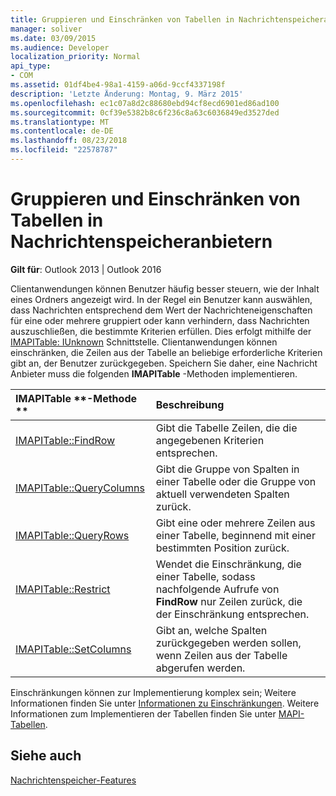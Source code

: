```yaml
---
title: Gruppieren und Einschränken von Tabellen in Nachrichtenspeicheranbietern
manager: soliver
ms.date: 03/09/2015
ms.audience: Developer
localization_priority: Normal
api_type:
- COM
ms.assetid: 01df4be4-98a1-4159-a06d-9ccf4337198f
description: 'Letzte Änderung: Montag, 9. März 2015'
ms.openlocfilehash: ec1c07a8d2c88680ebd94cf8ecd6901ed86ad100
ms.sourcegitcommit: 0cf39e5382b8c6f236c8a63c6036849ed3527ded
ms.translationtype: MT
ms.contentlocale: de-DE
ms.lasthandoff: 08/23/2018
ms.locfileid: "22578787"
---
```

# <a name="grouping-and-restricting-tables-in-message-store-providers"></a>Gruppieren und Einschränken von Tabellen in Nachrichtenspeicheranbietern

  
  
**Gilt für**: Outlook 2013 | Outlook 2016 
  
Clientanwendungen können Benutzer häufig besser steuern, wie der Inhalt eines Ordners angezeigt wird. In der Regel ein Benutzer kann auswählen, dass Nachrichten entsprechend dem Wert der Nachrichteneigenschaften für eine oder mehrere gruppiert oder kann verhindern, dass Nachrichten auszuschließen, die bestimmte Kriterien erfüllen. Dies erfolgt mithilfe der [IMAPITable: IUnknown](imapitableiunknown.md) Schnittstelle. Clientanwendungen können einschränken, die Zeilen aus der Tabelle an beliebige erforderliche Kriterien gibt an, der Benutzer zurückgegeben. Speichern Sie daher, eine Nachricht Anbieter muss die folgenden **IMAPITable** -Methoden implementieren. 
  
|IMAPITable **-Methode **|**Beschreibung**|
|:-----|:-----|
|[IMAPITable::FindRow](imapitable-findrow.md) <br/> |Gibt die Tabelle Zeilen, die die angegebenen Kriterien entsprechen.  <br/> |
|[IMAPITable::QueryColumns](imapitable-querycolumns.md) <br/> |Gibt die Gruppe von Spalten in einer Tabelle oder die Gruppe von aktuell verwendeten Spalten zurück.  <br/> |
|[IMAPITable::QueryRows](imapitable-queryrows.md) <br/> |Gibt eine oder mehrere Zeilen aus einer Tabelle, beginnend mit einer bestimmten Position zurück.  <br/> |
|[IMAPITable::Restrict](imapitable-restrict.md) <br/> |Wendet die Einschränkung, die einer Tabelle, sodass nachfolgende Aufrufe von **FindRow** nur Zeilen zurück, die der Einschränkung entsprechen.  <br/> |
|[IMAPITable::SetColumns](imapitable-setcolumns.md) <br/> |Gibt an, welche Spalten zurückgegeben werden sollen, wenn Zeilen aus der Tabelle abgerufen werden.  <br/> |
   
Einschränkungen können zur Implementierung komplex sein; Weitere Informationen finden Sie unter [Informationen zu Einschränkungen](about-restrictions.md). Weitere Informationen zum Implementieren der Tabellen finden Sie unter [MAPI-Tabellen](mapi-tables.md).
  
## <a name="see-also"></a>Siehe auch



[Nachrichtenspeicher-Features](message-store-features.md)

